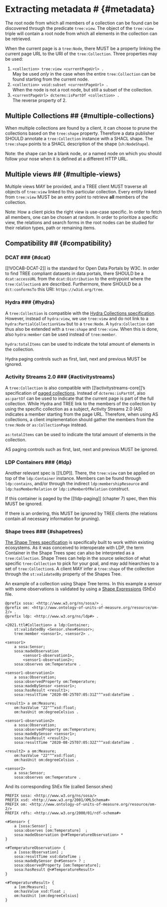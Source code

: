 # Extracting metadata # {#metadata}

The root node from which all members of a collection can be found can be discovered through the predicate `tree:view`.
The object of the `tree:view` triple will contain a root node from which all elements in the collection can be retrieved.

When the current page is a `tree:Node`, there MUST be a property linking the current page URL to the URI of the `tree:Collection`. Three properties may be used:
 1. `<collection> tree:view <currentPageUrl> .`<br/>May be used *only* in the case when the entire `tree:Collection` can be found starting from the current node.
 2. `<collection> void:subset <currentPageUrl> .`<br/>When the node is not a root node, but still a subset of the collection.
 3. `<currentPageUrl> dcterms:isPartOf <collection> .`<br/>The reverse property of 2.

## Multiple Collections ## {#multiple-collections}

When multiple collections are found by a client, it can choose to prune the collections based on the `tree:shape` property.
Therefore a data publisher SHOULD annotate a `tree:Collection` instance with a SHACL shape.
The `tree:shape` points to a SHACL description of the shape (`sh:NodeShape`).

Note: the shape can be a blank node, or a named node on which you should follow your nose when it is defined at a different HTTP URL.

## Multiple views ## {#multiple-views}

Multiple views MAY be provided, and a TREE client MUST traverse all objects of `tree:view` linked to this particular collection.
Every entity linked from `tree:view` MUST be an entry point to retrieve **all** members of the collection.

Note: How a client picks the right view is use-case specific. In order to fetch all members, one can be chosen at random. In order to prioritize a specific view, the relations and search forms in the root nodes can be studied for their relation types, path or remaining items.

## Compatibility ## {#compatibility}

### DCAT ### {#dcat}

[[!VOCAB-DCAT-2]] is the standard for Open Data Portals by W3C. In order to find TREE compliant datasets in data portals, there SHOULD be a `dcat:accessURL` from the `dcat:Distribution` to the entrypoint where the `tree:Collection`s are described. Furthermore, there SHOULD be a `dct:conformsTo` this URI: `https://w3id.org/tree`.

### Hydra ### {#hydra}

A `tree:Collection` is compatible with the [Hydra Collections specification](https://www.hydra-cg.com/spec/latest/core/#collections). However, instead of `hydra:view`, we use `tree:view` and do not link to a `hydra:PartialCollectionView` but to a `tree:Node`.
A `hydra:Collection` can thus also be extended with a `tree:shape` and `tree:view`.
When this is done, also `hydra:member` can be used instead of `tree:member`.

`hydra:totalItems` can be used to indicate the total amount of elements in the collection.

Hydra paging controls such as first, last, next and previous MUST be ignored.

### Activity Streams 2.0 ### {#activitystreams}

A `tree:Collection` is also compatible with [[!activitystreams-core]]’s specification of [paged collections](https://www.w3.org/TR/activitystreams-core/#collections).
Instead of `dcterms:isPartOf`, also `as:partOf` can be used to indicate that the current page is part of the full collection.
While Hydra and TREE link to the members of the collection by using the specific collection as a subject, Activity Streams 2.0 (AS) indicates a member starting from the page URL.
Therefore, when using AS collections, a client implementation should gather the members from the `tree:Node` or `as:CollectionPage` instead.

`as:totalItems` can be used to indicate the total amount of elements in the collection.

AS paging controls such as first, last, next and previous MUST be ignored.

### LDP Containers ### {#ldp}

Another relevant spec is [[!LDP]].
There, the `tree:view` can be applied on top of the `ldp:Container` instance.
Members can be found through `ldp:contains`, and/or through the indirect `ldp:membershipResource` and `ldp:hasMemberRelation` or `ldp:isMemberOfRelation` construct.

If this container is paged by the [[!ldp-paging]] (chapter 7) spec, then this MUST be ignored.

If there is an ordering, this MUST be ignored by TREE clients (the relations contain all necessary information for pruning).

### Shape trees ### {#shapetrees}

[The Shape Trees specification](https://shapetrees.github.io/specification/spec) is specifically built to work within existing ecosystems.
As it was conceived to interoperate with LDP, the term Container in the Shape Trees spec can also be interpreted as a `tree:Collection`.
Shape Trees can help in the source selection of what specific `tree:Collection` to pick for your goal, and may add hiearchies to a set of `tree:Collection`s.
A client MAY infer a `tree:shape` of the collection through the `st:validatedBy` property of the Shapes Tree.

An example of a collection using Shape Tree terms. In this example a sensor with some observations is validated by using a [Shape Expressions](http://shex.io/shex-semantics/) (ShEx) file.

```turtle
@prefix sosa: <http://www.w3.org/ns/sosa/> .
@prefix om: <http://www.ontology-of-units-of-measure.org/resource/om-2/> .
@prefix ldp: <http://www.w3.org/ns/ldp#> .

<2021.ttl#Collection> a ldp:Container; 
    st:validatedBy <Sensor.shex#Sensor>;
    tree:member <sensor1>, <sensor2> .

<sensor1>
    a sosa:Sensor;
    sosa:madeObservation
        <sensor1-observation1>,
        <sensor1-observation2>;
    sosa:observes om:Temperature .

<sensor1-observation1>
    a sosa:Observation;
    sosa:observedProperty om:Temperature;
    sosa:madeBySensor <sensor1>;
    sosa:hasResult <result1>;
    sosa:resultTime "2020-08-25T07:05:31Z"^^xsd:dateTime .

<result1> a om:Measure; 
    om:hasValue "22"^^xsd:float; 
    om:hasUnit om:degreeCelsius .

<sensor1-observation2>
    a sosa:Observation;
    sosa:observedProperty om:Temperature;
    sosa:madeBySensor <sensor1>;
    sosa:hasResult <result2>;
    sosa:resultTime "2020-08-25T07:05:32Z"^^xsd:dateTime .

<result2> a om:Measure; 
    om:hasValue "22"^^xsd:float; 
    om:hasUnit om:degreeCelsius .

<sensor2>
    a sosa:Sensor;
    sosa:observes om:Temperature .
```

And its corresponding ShEx file (called Sensor.shex)

```shex
PREFIX sosa: <http://www.w3.org/ns/sosa/>
PREFIX xsd: <http://www.w3.org/2001/XMLSchema#>
PREFIX om: <http://www.ontology-of-units-of-measure.org/resource/om-2/>
PREFIX rdfs: <http://www.w3.org/2000/01/rdf-schema#>

<#Sensor> {
    a [sosa:Sensor] ;
    sosa:observes [om:Temperature]  ; 
    sosa:madeObservation @<#TemperatureObservation> * 
}

<#TemperatureObservation> {
    a [sosa:Observation] ;
    sosa:resultTime xsd:dateTime ;
    sosa:madeBySensor @<#Sensor> ? ;
    sosa:observedProperty [om:Temperature];
    sosa:hasResult @<#TemperatureResult> 
}

<#TemperatureResult> { 
    a [om:Measure];
    om:hasValue xsd:float ;
    om:hasUnit [om:degreeCelsius]
}
```
